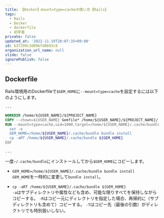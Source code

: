 ```yaml
---
title: 【Docker】mount=type=cacheの使い方【Rails】
tags:
  - Rails
  - Docker
  - dockerfile
  - 初学者
private: false
updated_at: '2022-11-19T20:07:35+09:00'
id: b37299c3d09bfd8693c8
organization_url_name: null
slide: false
ignorePublish: false
---
```

## Dockerfile

Rails環境用のDockerfileで`$GEM_HOME`に`--mount=type=cache`を設定するには以下のようにします。

```Dockerfile
...

WORKDIR /home/${USER_NAME}/${PROJECT_NAME}
COPY --chown=${USER_NAME} Gemfile* /home/${USER_NAME}/${PROJECT_NAME}/
RUN --mount=type=cache,uid=1000,target=/home/${USER_NAME}/.cache/bundle <<-EOF
  set -e
  GEM_HOME=/home/${USER_NAME}/.cache/bundle bundle install
  cp -aRT /home/${USER_NAME}/.cache/bundle ${GEM_HOME}
EOF

...

```

一度`~/.cache/bundle`にインストールしてから`$GEM_HOME`にコピーします。

* `GEM_HOME=/home/${USER_NAME}/.cache/bundle bundle install`  
  `GEM_HOME`を一時的に変更して`bundle install`。  

* `cp -aRT /home/${USER_NAME}/.cache/bundle ${GEM_HOME}`  
  `-a`はサブディレクトリや属性なども含め、可能な限りすべてを保持しながらコピーする。
  `-R`はコピー元にディレクトリを指定した場合、再帰的に（サブディレクトリも含めて）コピーする。
  `-T`はコピー先（最後の引数）がディレクトリでも特別扱いしない。

